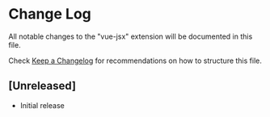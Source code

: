 # Change Log

All notable changes to the "vue-jsx" extension will be documented in this file.

Check [Keep a Changelog](http://keepachangelog.com/) for recommendations on how to structure this file.

## [Unreleased]

- Initial release